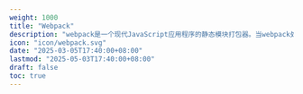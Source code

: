 ```yaml
---
weight: 1000
title: "Webpack"
description: "webpack是一个现代JavaScript应用程序的静态模块打包器。当webpack处理应用程序时，它会递归地构建一个依赖关系图，其中包含应用程序需要的每个模块，然后将所有这些信息打包成一个或多个包"
icon: "icon/webpack.svg"
date: "2025-03-05T17:40:00+08:00"
lastmod: "2025-05-03T17:40:00+08:00"
draft: false
toc: true
---
```


